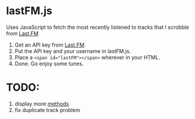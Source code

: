 # lastFM.js
Uses JavaScript to fetch the most recently listened to tracks that I scrobble from [Last.FM](http://www.last.fm/)

1. Get an API key from [Last.FM](http://www.last.fm/api/account/create).
3. Put the API key and your username in lastFM.js.
4. Place a `<span id="lastFM"></span>` wherever in your HTML.
5. Done. Go enjoy some tunes.

# TODO:
1. display more [methods](http://www.last.fm/api)
2. fix duplicate track problem
